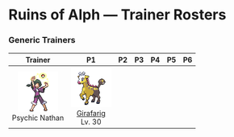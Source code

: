 # Ruins of Alph — Trainer Rosters

### Generic Trainers

| Trainer | P1 | P2 | P3 | P4 | P5 | P6 |
|:-------:|:--:|:--:|:--:|:--:|:--:|:--:|
| ![Psychic Nathan](../../assets/trainers/psychic.png "Psychic Nathan")<br>Psychic Nathan | ![Girafarig](../../assets/sprites/girafarig/front.gif "Girafarig: Its tail, which also contains a small brain, may bite on its own if it notices an alluring smell.")<br>[Girafarig](../../pokemon/girafarig.md/)<br>Lv. 30 |

